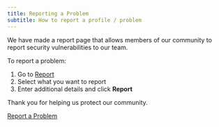 ```yaml
---
title: Reporting a Problem
subtitle: How to report a profile / problem
---
```


We have made a report page that allows members of our community to report security vulnerabilities to our team. 

To report a problem:

<ol>
  <li>Go to <a href="{{ site.url }}/report">Report</a></li>
  <li>Select what you want to report</li>
  <li>Enter additional details and click <b>Report</b></li>
</ol>

Thank you for helping us protect our community.

<a href="{{ site.url }}/report" class="button primary">Report a Problem</a>
